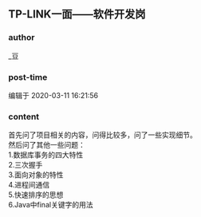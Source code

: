 ## TP-LINK一面——软件开发岗
### author 
_豆
### post-time 

编辑于  2020-03-11 16:21:56
### content 
<div class="post-topic-des nc-post-content">
 <div>
  首先问了项目相关的内容，问得比较多，问了一些实现细节。
 </div>
 <div>
  然后问了其他一些问题：
 </div>
 <div>
  1.数据库事务的四大特性
 </div>
 <div>
  2.三次握手
 </div>
 <div>
  3.面向对象的特性
 </div>
 <div>
  4.进程间通信
 </div>
 <div>
  5.快速排序的思想
 </div>
 <div>
  6.Java中final关键字的用法
 </div>
</div>

